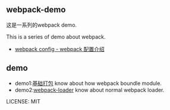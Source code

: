 ## webpack-demo

这是一系列的webpack demo.

This is a series of demo about webpack.

 * [webpack config - webpack 配置介绍](/Simmer-Jun/IFE-2016/blob/master/webpack-config.md)

## demo

 * demo1:[基础打包](./demo1/) know about how  webpack boundle module.
 * demo2:[webpack-loader](./demo2/) know about normal webpack loader.

LICENSE: MIT